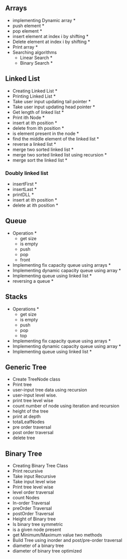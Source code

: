 ## Arrays

- implementing Dynamic array \*
- push element \*
- pop element \*
- insert element at index i by shifting \*
- Delete element at index i by shifting \*
- Print array \*
- Searching algorithms
  - Linear Search \*
  - Binary Search \*

## Linked List

- Creating Linked List \*
- Printing Linked List \*
- Take user input updating tail pointer \*
- Take user input updating head pointer \*
- Get length of linked list \*
- Print ith Node \*
- insert at ith position \*
- delete from ith position \*
- is element present in the node \*
- find the middle element of the linked list \*
- reverse a linked list \*
- merge two sorted linked list \*
- merge two sorted linked list using recursion \*
- merge sort the linked list \*

### Doubly linked list

- insertFirst \*
- insertLast \*
- printDLL \*
- insert at ith position \*
- delete at ith position \*

## Queue

- Operation \*
  - get size
  - is empty
  - push
  - pop
  - front
- Implementing fix capacity queue using arrays \*
- Implementing dynamic capacity queue using array \*
- Implementing queue using linked list \*
- reversing a queue \*

## Stacks

- Operations \*
  - get size
  - is empty
  - push
  - pop
  - top
- Implementing fix capacity queue using arrays \*
- Implementing dynamic capacity queue using array \*
- Implementing queue using linked list \*

## Generic Tree

- Create TreeNode class
- Print tree
- user-input tree data using recursion
- user-input level wise.
- print tree level wise
- count number of node using iteration and recursion
- height of the tree
- print at depth
- totalLeafNodes
- pre order traversal
- post order traversal
- delete tree

## Binary Tree

- Creating Binary Tree Class
- Print recursive
- Take input Recursive
- Take input level wise
- Print tree level wise
- level order traversal
- count Nodes
- In-order Traversal
- preOrder Traversal
- postOrder Traversal
- Height of Binary tree
- Is binary tree symmetric
- is a given node present
- get Minimum/Maximum value two methods
- Build Tree using inorder and post/pre-order traversal
- diameter of a binary tree
- diameter of binary tree optimized
